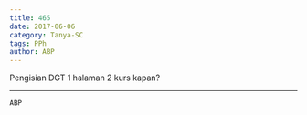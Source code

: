 ```yaml
---
title: 465
date: 2017-06-06
category: Tanya-SC
tags: PPh
author: ABP
---
```


Pengisian DGT 1 halaman 2 kurs kapan?

---



`ABP`
